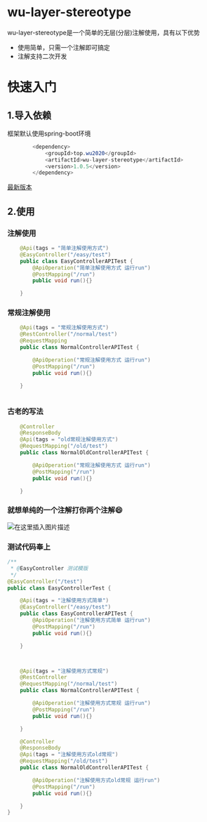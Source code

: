 ﻿# wu-layer-stereotype

wu-layer-stereotype是一个简单的无层(分层)注解使用，具有以下优势

- 使用简单，只需一个注解即可搞定
- 注解支持二次开发

# 快速入门

## 1.导入依赖

框架默认使用spring-boot环境

``` java
        <dependency>
            <groupId>top.wu2020</groupId>
            <artifactId>wu-layer-stereotype</artifactId>
            <version>1.0.5</version>
        </dependency>
```

[最新版本](https://mvnrepository.com/artifact/top.wu2020/wu-layer-stereotype)

## 2.使用

### 注解使用

```java
    @Api(tags = "简单注解使用方式")
    @EasyController("/easy/test")
    public class EasyControllerAPITest {
        @ApiOperation("简单注解使用方式 运行run")
        @PostMapping("/run")
        public void run(){}

    }

```

### 常规注解使用

```java
    @Api(tags = "常规注解使用方式")
    @RestController("/normal/test")
    @RequestMapping
    public class NormalControllerAPITest {

        @ApiOperation("常规注解使用方式 运行run")
        @PostMapping("/run")
        public void run(){}

    }
   
```

### 古老的写法

```java
    @Controller
    @ResponseBody
    @Api(tags = "old常规注解使用方式")
    @RequestMapping("/old/test")
    public class NormalOldControllerAPITest {

        @ApiOperation("常规注解使用方式 运行run")
        @PostMapping("/run")
        public void run(){}

    }
```

### 就想单纯的一个注解打你两个注解😄

![在这里插入图片描述](https://img-blog.csdnimg.cn/5aaf91b31c9941e79e978b954c2f518b.png?x-oss-process=image/watermark,type_d3F5LXplbmhlaQ,shadow_50,text_Q1NETiBA6L-Y5Zyo5b-Z56KM55qE5ZC05bCP5LqM,size_20,color_FFFFFF,t_70,g_se,x_16)

### 测试代码奉上

```java
/**
 * @EasyController 测试模版
 */
@EasyController("/test")
public class EasyControllerTest {

    @Api(tags = "注解使用方式简单")
    @EasyController("/easy/test")
    public class EasyControllerAPITest {
        @ApiOperation("注解使用方式简单 运行run")
        @PostMapping("/run")
        public void run(){}

    }



    @Api(tags = "注解使用方式常规")
    @RestController
    @RequestMapping("/normal/test")
    public class NormalControllerAPITest {

        @ApiOperation("注解使用方式常规 运行run")
        @PostMapping("/run")
        public void run(){}

    }

    @Controller
    @ResponseBody
    @Api(tags = "注解使用方式old常规")
    @RequestMapping("/old/test")
    public class NormalOldControllerAPITest {

        @ApiOperation("注解使用方式old常规 运行run")
        @PostMapping("/run")
        public void run(){}

    }
}


```


